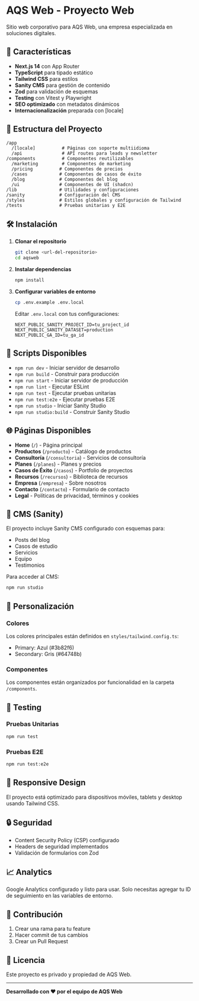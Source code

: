 # AQS Web - Proyecto Web

Sitio web corporativo para AQS Web, una empresa especializada en soluciones digitales.

## 🚀 Características

- **Next.js 14** con App Router
- **TypeScript** para tipado estático
- **Tailwind CSS** para estilos
- **Sanity CMS** para gestión de contenido
- **Zod** para validación de esquemas
- **Testing** con Vitest y Playwright
- **SEO optimizado** con metadatos dinámicos
- **Internacionalización** preparada con [locale]

## 📁 Estructura del Proyecto

```
/app
  /[locale]          # Páginas con soporte multiidioma
  /api               # API routes para leads y newsletter
/components          # Componentes reutilizables
  /marketing         # Componentes de marketing
  /pricing          # Componentes de precios
  /cases            # Componentes de casos de éxito
  /blog             # Componentes del blog
  /ui               # Componentes de UI (shadcn)
/lib                # Utilidades y configuraciones
/sanity             # Configuración del CMS
/styles             # Estilos globales y configuración de Tailwind
/tests              # Pruebas unitarias y E2E
```

## 🛠️ Instalación

1. **Clonar el repositorio**
   ```bash
   git clone <url-del-repositorio>
   cd aqsweb
   ```

2. **Instalar dependencias**
   ```bash
   npm install
   ```

3. **Configurar variables de entorno**
   ```bash
   cp .env.example .env.local
   ```
   
   Editar `.env.local` con tus configuraciones:
   ```env
   NEXT_PUBLIC_SANITY_PROJECT_ID=tu_project_id
   NEXT_PUBLIC_SANITY_DATASET=production
   NEXT_PUBLIC_GA_ID=tu_ga_id
   ```

## 🚀 Scripts Disponibles

- `npm run dev` - Iniciar servidor de desarrollo
- `npm run build` - Construir para producción
- `npm run start` - Iniciar servidor de producción
- `npm run lint` - Ejecutar ESLint
- `npm run test` - Ejecutar pruebas unitarias
- `npm run test:e2e` - Ejecutar pruebas E2E
- `npm run studio` - Iniciar Sanity Studio
- `npm run studio:build` - Construir Sanity Studio

## 🌐 Páginas Disponibles

- **Home** (`/`) - Página principal
- **Productos** (`/producto`) - Catálogo de productos
- **Consultoría** (`/consultoria`) - Servicios de consultoría
- **Planes** (`/planes`) - Planes y precios
- **Casos de Éxito** (`/casos`) - Portfolio de proyectos
- **Recursos** (`/recursos`) - Biblioteca de recursos
- **Empresa** (`/empresa`) - Sobre nosotros
- **Contacto** (`/contacto`) - Formulario de contacto
- **Legal** - Políticas de privacidad, términos y cookies

## 📝 CMS (Sanity)

El proyecto incluye Sanity CMS configurado con esquemas para:
- Posts del blog
- Casos de estudio
- Servicios
- Equipo
- Testimonios

Para acceder al CMS:
```bash
npm run studio
```

## 🎨 Personalización

### Colores
Los colores principales están definidos en `styles/tailwind.config.ts`:
- Primary: Azul (#3b82f6)
- Secondary: Gris (#64748b)

### Componentes
Los componentes están organizados por funcionalidad en la carpeta `/components`.

## 🧪 Testing

### Pruebas Unitarias
```bash
npm run test
```

### Pruebas E2E
```bash
npm run test:e2e
```

## 📱 Responsive Design

El proyecto está optimizado para dispositivos móviles, tablets y desktop usando Tailwind CSS.

## 🔒 Seguridad

- Content Security Policy (CSP) configurado
- Headers de seguridad implementados
- Validación de formularios con Zod

## 📈 Analytics

Google Analytics configurado y listo para usar. Solo necesitas agregar tu ID de seguimiento en las variables de entorno.

## 🤝 Contribución

1. Crear una rama para tu feature
2. Hacer commit de tus cambios
3. Crear un Pull Request

## 📄 Licencia

Este proyecto es privado y propiedad de AQS Web.

---

**Desarrollado con ❤️ por el equipo de AQS Web**
